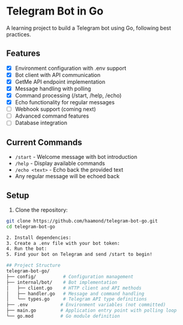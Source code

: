 # Telegram Bot in Go

A learning project to build a Telegram bot using Go, following best practices.

## Features

- [x] Environment configuration with .env support
- [x] Bot client with API communication
- [x] GetMe API endpoint implementation
- [x] Message handling with polling
- [x] Command processing (/start, /help, /echo)
- [x] Echo functionality for regular messages
- [ ] Webhook support (coming next)
- [ ] Advanced command features
- [ ] Database integration

## Current Commands

- `/start` - Welcome message with bot introduction
- `/help` - Display available commands
- `/echo <text>` - Echo back the provided text
- Any regular message will be echoed back

## Setup

1. Clone the repository:
  ```bash
  git clone https://github.com/haamond/telegram-bot-go.git
  cd telegram-bot-go

2. Install dependencies:  
3. Create a .env file with your bot token:  
4. Run the bot:  
5. Find your bot on Telegram and send /start to begin!  

## Project Structure
telegram-bot-go/
├── config/          # Configuration management
├── internal/bot/    # Bot implementation
│   ├── client.go    # HTTP client and API methods
│   ├── handler.go   # Message and command handling
│   └── types.go     # Telegram API type definitions
├── .env            # Environment variables (not committed)
├── main.go         # Application entry point with polling loop
└── go.mod          # Go module definition




